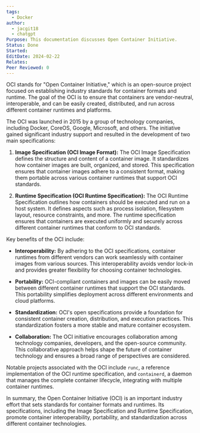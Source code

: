 ```yaml
---
tags:
  - Docker
author:
  - jacgit18
  - chatgpt
Purpose: This documentation discusses Open Container Initiative.
Status: Done
Started: 
EditDate: 2024-02-22
Relates: 
Peer Reviewed: 0
---
```

OCI stands for "Open Container Initiative," which is an open-source project focused on establishing industry standards for container formats and runtime. The goal of the OCI is to ensure that containers are vendor-neutral, interoperable, and can be easily created, distributed, and run across different container runtimes and platforms.

The OCI was launched in 2015 by a group of technology companies, including Docker, CoreOS, Google, Microsoft, and others. The initiative gained significant industry support and resulted in the development of two main specifications:

1. **Image Specification (OCI Image Format):**
   The OCI Image Specification defines the structure and content of a container image. It standardizes how container images are built, organized, and stored. This specification ensures that container images adhere to a consistent format, making them portable across various container runtimes that support OCI standards.

2. **Runtime Specification (OCI Runtime Specification):**
   The OCI Runtime Specification outlines how containers should be executed and run on a host system. It defines aspects such as process isolation, filesystem layout, resource constraints, and more. The runtime specification ensures that containers are executed uniformly and securely across different container runtimes that conform to OCI standards.

Key benefits of the OCI include:

- **Interoperability:** By adhering to the OCI specifications, container runtimes from different vendors can work seamlessly with container images from various sources. This interoperability avoids vendor lock-in and provides greater flexibility for choosing container technologies.

- **Portability:** OCI-compliant containers and images can be easily moved between different container runtimes that support the OCI standards. This portability simplifies deployment across different environments and cloud platforms.

- **Standardization:** OCI's open specifications provide a foundation for consistent container creation, distribution, and execution practices. This standardization fosters a more stable and mature container ecosystem.

- **Collaboration:** The OCI initiative encourages collaboration among technology companies, developers, and the open-source community. This collaborative approach helps shape the future of container technology and ensures a broad range of perspectives are considered.

Notable projects associated with the OCI include `runc`, a reference implementation of the OCI runtime specification, and `containerd`, a daemon that manages the complete container lifecycle, integrating with multiple container runtimes.

In summary, the Open Container Initiative (OCI) is an important industry effort that sets standards for container formats and runtimes. Its specifications, including the Image Specification and Runtime Specification, promote container interoperability, portability, and standardization across different container technologies.